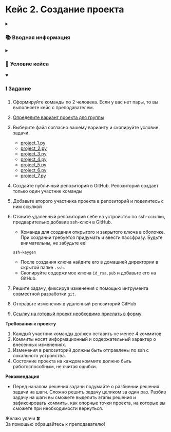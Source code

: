 # Кейс 2. Создание проекта

<!-- 2 пары -->

<details> 
  <summary><h3>📚 Вводная информация</h3></summary>
  
  Перед началом выполнения кейса повторите следующий материал:

  * Базовые структуры Python _(операторы, типы данных, коллекции)_
  * [Импорт модулей из стандартной библиотеки Python](https://pyshkovni.github.io/python-base-course/part_2/decimal_task/)
  * [Работа с random из стандартной библиотеки Python](https://pyshkovni.github.io/python-base-course/part_2/random_task/)
  * [Работа с форматами даты в Python](https://pyshkovni.github.io/python-base-course/part_2/datetime_task/)
  * [Основы работы с Git и Github](https://disk.yandex.ru/d/D7r1TqNN3tzmHA)
  * Подробнее о ssh-подключении на семинаре.

</details>

<details> 
  <summary><h3>📖 Условие кейса</h3></summary>
  
  * Для того, чтобы успешно делиться результатами своих наработок, обычно используют `git` для отслеживания изменений в коде.
  * Удобнее всего формировать кодовую базу в виде проекта.
  * Такой проект представляет собой репозитории, который размещается на удаленном хостинге.
  * Хостинги _(GitHub, GitLab, BitBucket, GitVerse и др.)_ предоставляют доступ к инструментам хранения, запуска проекта и контроля измененений.


</details>


<details open> 
  <summary><h3>❗ Задание</h3></summary>

  1. Сформируйте команды по 2 человека. Если у вас нет пары, то вы выполняете кейс с преподавателем.
  2. [Определите вариант проекта для группы](https://docs.google.com/spreadsheets/d/1NA14YElz6Jfmcqx8Wv3Jef1nThxuUeKgljbuVWBeqfk/edit?usp=sharing)
  3. Выберите файл согласно вашему варианту и скопируйте условие задачи.
      * [project_1.py](project_1.py)
      * [project_2.py](project_2.py)
      * [project_3.py](project_3.py)
      * [project_4.py](project_4.py)
      * [project_5.py](project_5.py)
      * [project_6.py](project_6.py)
      * [project_7.py](project_7.py)
  4. Создайте публичный репозиторий в GitHub. Репозиторий создает только один участник команды
  5. Добавьте второго участника проекта в репозиторий и поделитесь с ним ссылкой
  6. Стяните удаленный репозиторий себе на устройство по ssh-ссылки, предварительно добавив ssh-ключ в GitHub.
    
      * Команда для создания открытого и закрытого ключа в оболочке. При создании требуется придумать и ввести пассфразу. Будьте внимательны, не забудьте ее!
      ```
      ssh-keygen
      ```
      * После создания ключа найдите его в домашней директории в скрытой папке `.ssh`.
      * Скопируйте содержимое ключа `id_rsa.pub` и добавьте его на GitHub.  
  7. Решите задачу, фиксируя изменения с помощью интрумента совместной разработки `git`.
  8. Отправьте изменения в удаленный репозиторий GitHub
  9. [Ссылку на готовый проект необходимо прислать в форму](https://forms.yandex.ru/cloud/6721bbf45d2a063604b9d806/)

  **Требования к проекту**
  
  1. Каждый участник команды должен оставить не менее 4 коммитов.
  2. Коммиты носят информационный и содержательный характер о внесенных изменениях.
  3. Изменения в репозиторий должны быть отправлены по ssh с локального устройства.
  4. Состояние проекта на каждом коммите должно быть работоспособным, не считая ошибки.

  **Рекомендация**

  * Перед началом решения задачи подумайте о разбиении решения задачи на шаги. Сложно решить задачу целиком за один раз. Разбив задачу на шаги вы сможете выделить этапы решения и зафиксировать коммиты, как опорные точки проекта, на которые вы сможете при необходимости вернуться.
  
  Желаю удачи 🍀  
  За помощью обращайтесь к преподавателю!

</details>
